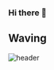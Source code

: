 ### Hi there 👋
## Waving <a id="Front">
![header](https://capsule-render.vercel.app/api?type=waving&height=200&text=Waving!&fontAlign=80&fontAlignY=40&color=gradient)

<!--
**gyeongisung/gyeongisung** is a ✨ _special_ ✨ repository because its `README.md` (this file) appears on your GitHub profile.

Here are some ideas to get you started:

- 🔭 I’m currently working on ...
- 🌱 I’m currently learning ...
- 👯 I’m looking to collaborate on ...
- 🤔 I’m looking for help with ...
- 💬 Ask me about ...
- 📫 How to reach me: ...
- 😄 Pronouns: ...
- ⚡ Fun fact: ...
-->
